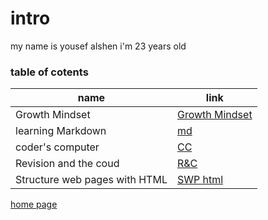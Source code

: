 # intro
my name is yousef alshen i'm 23 years old 
### table of cotents
name                          | link
-----                         |----
Growth Mindset                | [Growth Mindset](https://yousef-97.github.io/learning-journal/)
learning Markdown             | [md](https://github.com/yousef-97/learning-journal/blob/master/learning-journal)
coder's computer              | [CC](https://yousef-97.github.io/learning-journal/Read02)
Revision and the coud         | [R&C](https://yousef-97.github.io/learning-journal/Read_03%20practice%20with%20git)
Structure web pages with HTML | [SWP html](https://yousef-97.github.io/learning-journal/Read04)
[home page](https://yousef-97.github.io/learning-journal/homePage)
